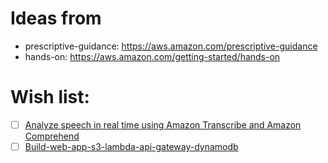 # Ideas from
- prescriptive-guidance: https://aws.amazon.com/prescriptive-guidance
- hands-on: https://aws.amazon.com/getting-started/hands-on

# Wish list:
- [ ] [Analyze speech in real time using Amazon Transcribe and Amazon Comprehend](https://docs.aws.amazon.com/prescriptive-guidance/latest/patterns/analyze-speech-in-real-time-using-amazon-transcribe-and-amazon-comprehend.html)
- [ ] [Build-web-app-s3-lambda-api-gateway-dynamodb](https://aws.amazon.com/getting-started/hands-on/build-web-app-s3-lambda-api-gateway-dynamodb/?ref=gsrchandson)
